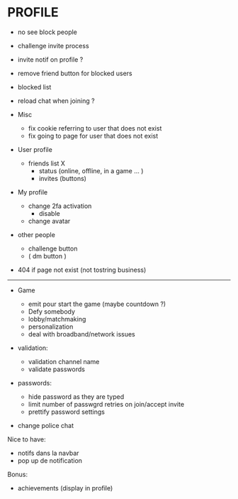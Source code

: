 # PROFILE

- no see block people

- challenge invite process
- invite notif on profile ?
- remove friend button for blocked users

- blocked list

- reload chat when joining ?

- Misc

  - fix cookie referring to user that does not exist
  - fix going to page for user that does not exist

- User profile

  - friends list X
    - status (online, offline, in a game ... )
    - invites (buttons)

- My profile

  - change 2fa activation
    - disable
  - change avatar

- other people

  - challenge button
  - ( dm button )

- 404 if page not exist (not tostring business)

---

- Game

  - emit pour start the game (maybe countdown ?)
  - Defy somebody
  - lobby/matchmaking
  - personalization
  - deal with broadband/network issues

- validation:

  - validation channel name
  - validate passwords

- passwords:

  - hide password as they are typed
  - limit number of passwgrd retries on join/accept invite
  - prettify password settings

- change police chat

Nice to have:

- notifs dans la navbar
- pop up de notification

Bonus:

- achievements (display in profile)
